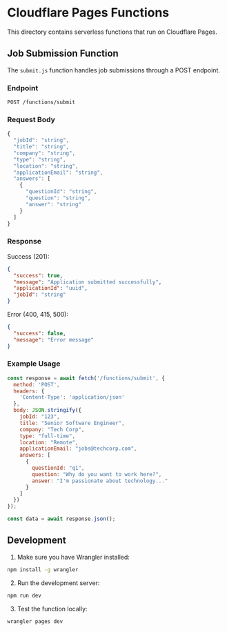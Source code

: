 # Cloudflare Pages Functions

This directory contains serverless functions that run on Cloudflare Pages.

## Job Submission Function

The `submit.js` function handles job submissions through a POST endpoint.

### Endpoint

```
POST /functions/submit
```

### Request Body

```javascript
{
  "jobId": "string",
  "title": "string",
  "company": "string",
  "type": "string",
  "location": "string",
  "applicationEmail": "string",
  "answers": [
    {
      "questionId": "string",
      "question": "string",
      "answer": "string"
    }
  ]
}
```

### Response

Success (201):
```json
{
  "success": true,
  "message": "Application submitted successfully",
  "applicationId": "uuid",
  "jobId": "string"
}
```

Error (400, 415, 500):
```json
{
  "success": false,
  "message": "Error message"
}
```

### Example Usage

```javascript
const response = await fetch('/functions/submit', {
  method: 'POST',
  headers: {
    'Content-Type': 'application/json'
  },
  body: JSON.stringify({
    jobId: "123",
    title: "Senior Software Engineer",
    company: "Tech Corp",
    type: "full-time",
    location: "Remote",
    applicationEmail: "jobs@techcorp.com",
    answers: [
      {
        questionId: "q1",
        question: "Why do you want to work here?",
        answer: "I'm passionate about technology..."
      }
    ]
  })
});

const data = await response.json();
```

## Development

1. Make sure you have Wrangler installed:
```bash
npm install -g wrangler
```

2. Run the development server:
```bash
npm run dev
```

3. Test the function locally:
```bash
wrangler pages dev
``` 